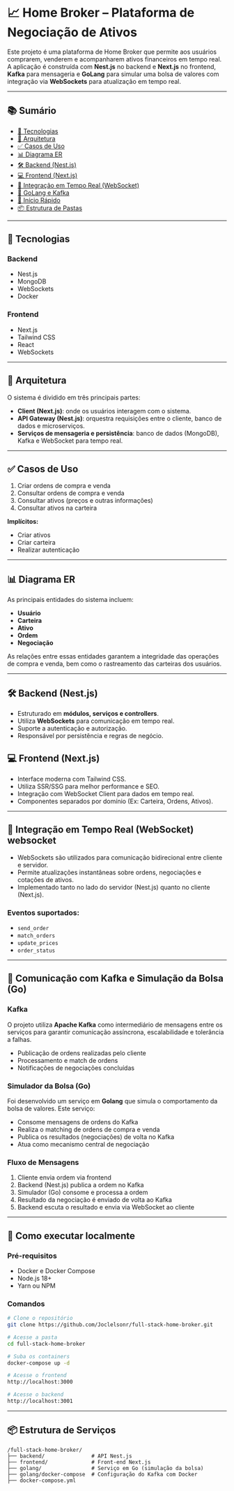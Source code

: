 # 📈 Home Broker – Plataforma de Negociação de Ativos

Este projeto é uma plataforma de Home Broker que permite aos usuários comprarem, venderem e acompanharem ativos financeiros em tempo real. A aplicação é construída com **Nest.js** no backend e **Next.js** no frontend, **Kafka** para mensageria e **GoLang** para simular uma bolsa de valores com integração via **WebSockets** para atualização em tempo real.

---

## 📚 Sumário

- [🔧 Tecnologias](#tecnologias)
- [📐 Arquitetura](#arquitetura)
- [✅ Casos de Uso](#casos-de-uso)
- [📊 Diagrama ER](#diagrama-er)
- [🛠️ Backend (Nest.js)](#backend-nestjs)
- [💻 Frontend (Next.js)](#frontend-nextjs)
- [🔌 Integração em Tempo Real (WebSocket)](#websocket)
- [📡 GoLang e Kafka](#comunicacao)
- [🤸 Início Rápido](#inicio)
- [📦 Estrutura de Pastas](#pastas)

---

## <a name="tecnologias"> 🔧 Tecnologias </a>

### Backend

- Nest.js
- MongoDB
- WebSockets
- Docker

### Frontend

- Next.js
- Tailwind CSS
- React
- WebSockets

---

## <a name="arquitetura"> 📐 Arquitetura </a>

O sistema é dividido em três principais partes:

- **Client (Next.js)**: onde os usuários interagem com o sistema.
- **API Gateway (Nest.js)**: orquestra requisições entre o cliente, banco de dados e microserviços.
- **Serviços de mensageria e persistência**: banco de dados (MongoDB), Kafka e WebSocket para tempo real.

---

## <a name="casos-de-uso"> ✅ Casos de Uso</a>

1. Criar ordens de compra e venda
2. Consultar ordens de compra e venda
3. Consultar ativos (preços e outras informações)
4. Consultar ativos na carteira

**Implícitos:**

- Criar ativos
- Criar carteira
- Realizar autenticação

---

## <a name="diagrama-er"> 📊 Diagrama ER </a>

As principais entidades do sistema incluem:

- **Usuário**
- **Carteira**
- **Ativo**
- **Ordem**
- **Negociação**

As relações entre essas entidades garantem a integridade das operações de compra e venda, bem como o rastreamento das carteiras dos usuários.

---

## <a name="backend-nestjs"> 🛠️ Backend (Nest.js)</a>

- Estruturado em **módulos, serviços e controllers**.
- Utiliza **WebSockets** para comunicação em tempo real.
- Suporte a autenticação e autorização.
- Responsável por persistência e regras de negócio.

## <a name="frontend-nextjs"> 💻 Frontend (Next.js) </a>

- Interface moderna com Tailwind CSS.
- Utiliza SSR/SSG para melhor performance e SEO.
- Integração com WebSocket Client para dados em tempo real.
- Componentes separados por domínio (Ex: Carteira, Ordens, Ativos).

---

## <a name="websocket"> 🔌 Integração em Tempo Real (WebSocket) websocket </a>

- WebSockets são utilizados para comunicação bidirecional entre cliente e servidor.
- Permite atualizações instantâneas sobre ordens, negociações e cotações de ativos.
- Implementado tanto no lado do servidor (Nest.js) quanto no cliente (Next.js).

### Eventos suportados:

- `send_order`
- `match_orders`
- `update_prices`
- `order_status`

---

## <a name="comunicacao"> 📡 Comunicação com Kafka e Simulação da Bolsa (Go) </a>

### Kafka

O projeto utiliza **Apache Kafka** como intermediário de mensagens entre os serviços para garantir comunicação assíncrona, escalabilidade e tolerância a falhas.

- Publicação de ordens realizadas pelo cliente
- Processamento e match de ordens
- Notificações de negociações concluídas

### Simulador da Bolsa (Go)

Foi desenvolvido um serviço em **Golang** que simula o comportamento da bolsa de valores. Este serviço:

- Consome mensagens de ordens do Kafka
- Realiza o matching de ordens de compra e venda
- Publica os resultados (negociações) de volta no Kafka
- Atua como mecanismo central de negociação

### Fluxo de Mensagens

1. Cliente envia ordem via frontend
2. Backend (Nest.js) publica a ordem no Kafka
3. Simulador (Go) consome e processa a ordem
4. Resultado da negociação é enviado de volta ao Kafka
5. Backend escuta o resultado e envia via WebSocket ao cliente

---

## <a name="inicio"> 🚀 Como executar localmente </a>

### Pré-requisitos

- Docker e Docker Compose
- Node.js 18+
- Yarn ou NPM

### Comandos

```bash
# Clone o repositório
git clone https://github.com/Joclelsonr/full-stack-home-broker.git

# Acesse a pasta
cd full-stack-home-broker

# Suba os containers
docker-compose up -d

# Acesse o frontend
http://localhost:3000

# Acesse o backend
http://localhost:3001
```

---

## <a name="pastas"> 📦 Estrutura de Serviços </a>

```
/full-stack-home-broker/
├── backend/               # API Nest.js
├── frontend/              # Front-end Next.js
├── golang/                # Serviço em Go (simulação da bolsa)
├── golang/docker-compose  # Configuração do Kafka com Docker
├── docker-compose.yml
```
